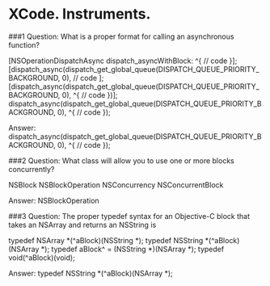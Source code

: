 XCode. Instruments.
==

###1 Question:
What is a proper format for calling an asynchronous function?

[NSOperationDispatchAsync dispatch_asyncWithBlock: ^{
// code
}];
[dispatch_async(dispatch_get_global_queue(DISPATCH_QUEUE_PRIORITY_BACKGROUND, 0),
// code
];
[dispatch_async(dispatch_get_global_queue(DISPATCH_QUEUE_PRIORITY_BACKGROUND, 0), ^{
// code
})];
dispatch_async(dispatch_get_global_queue(DISPATCH_QUEUE_PRIORITY_BACKGROUND, 0), ^{
// code
});

Answer: dispatch_async(dispatch_get_global_queue(DISPATCH_QUEUE_PRIORITY_BACKGROUND, 0), ^{
// code
});

###2 Question:
What class will allow you to use one or more blocks concurrently?

NSBlock
NSBlockOperation
NSConcurrency
NSConcurrentBlock

Answer: NSBlockOperation


###3 Question:
The proper typedef syntax for an Objective-C block that takes an NSArray and returns an NSString is

typedef NSArray *(^aBlock)(NSString *);
typedef NSString *(^aBlock)(NSArray *);
typedef aBlock^ = (NSString *)(NSArray *);
typedef void(^aBlock)(void);

Answer: typedef NSString *(^aBlock)(NSArray *);

